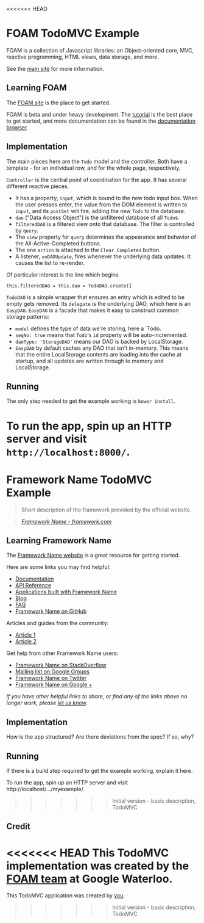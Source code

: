 <<<<<<< HEAD
# FOAM TodoMVC Example

FOAM is a collection of Javascript libraries: an Object-oriented core, MVC,
reactive programming, HTML views, data storage, and more.

See the [main site](https://foam-framework.github.io/foam) for more information.


## Learning FOAM

The [FOAM site](https://foam-framework.github.io/foam) is the place to get started.

FOAM is beta and under heavy development. The [tutorial](https://foam-framework.github.io/foam/tutorial/0-intro) is the best place to get started, and more documentation can be found in the [documentation browser](https://foam-framework.github.io/foam/foam/apps/docs/docbrowser.html).


## Implementation

The main pieces here are the `Todo` model and the controller. Both have a template - for an individual row, and for the whole page, respectively.

`Controller` is the central point of coordination for the app. It has several different reactive pieces.
- It has a property, `input`, which is bound to the new todo input box. When the user presses enter, the value from the DOM element is written to `input`, and its `postSet` will fire, adding the new `Todo` to the database.
- `dao` ("Data Access Object") is the unfiltered database of all `Todo`s.
- `filteredDAO` is a filtered view onto that database. The filter is controlled by `query`.
- The `view` property for `query` determines the appearance and behavior of the All-Active-Completed buttons.
- The one `action` is attached to the `Clear Completed` button.
- A listener, `onDAOUpdate`, fires whenever the underlying data updates. It causes the list to re-render.

Of particular interest is the line which begins

    this.filteredDAO = this.dao = TodoDAO.create({

`TodoDAO` is a simple wrapper that ensures an entry which is edited to be empty gets removed.
Its `delegate` is the underlying DAO, which here is an `EasyDAO`. `EasyDAO` is a facade that makes it easy to construct common storage patterns:
- `model` defines the type of data we're storing, here a `Todo.
- `seqNo: true` means that `Todo`'s `id` property will be auto-incremented.
- `daoType: 'StorageDAO'` means our DAO is backed by LocalStorage.
- `EasyDAO` by default caches any DAO that isn't in-memory. This means that the entire LocalStorage contents are loading into the cache at startup, and all updates are written through to memory and LocalStorage.

## Running

The only step needed to get the example working is `bower install`.

To run the app, spin up an HTTP server and visit `http://localhost:8000/`.
=======
# Framework Name TodoMVC Example

> Short description of the framework provided by the official website.

> _[Framework Name - framework.com](link-to-framework)_


## Learning Framework Name

The [Framework Name website]() is a great resource for getting started.

Here are some links you may find helpful:

* [Documentation]()
* [API Reference]()
* [Applications built with Framework Name]()
* [Blog]()
* [FAQ]()
* [Framework Name on GitHub]()

Articles and guides from the community:

* [Article 1]()
* [Article 2]()

Get help from other Framework Name users:

* [Framework Name on StackOverflow](http://stackoverflow.com/questions/tagged/____)
* [Mailing list on Google Groups]()
* [Framework Name on Twitter](http://twitter.com/____)
* [Framework Name on Google +]()

_If you have other helpful links to share, or find any of the links above no longer work, please [let us know](https://github.com/tastejs/todomvc/issues)._


## Implementation

How is the app structured? Are there deviations from the spec? If so, why?


## Running

If there is a build step required to get the example working, explain it here.

To run the app, spin up an HTTP server and visit http://localhost/.../myexample/.
>>>>>>> Initial version - basic description, TodoMVC


## Credit

<<<<<<< HEAD
This TodoMVC implementation was created by the [FOAM team](https://github.com/orgs/foam-framework/members) at Google Waterloo.
=======
This TodoMVC application was created by [you]().
>>>>>>> Initial version - basic description, TodoMVC
